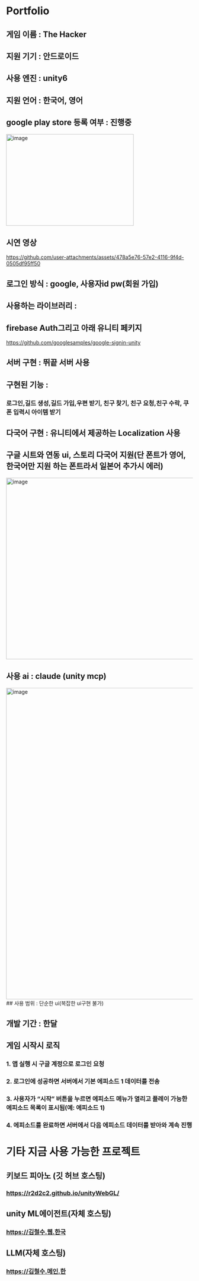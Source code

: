 # Portfolio

## 게임 이름 : The Hacker
## 지원 기기 : 안드로이드 
## 사용 엔진 : unity6
## 지원 언어 : 한국어, 영어
## google play store 등록 여부 : 진행중
<img width="344" height="247" alt="image" src="https://github.com/user-attachments/assets/f2d9a8c6-eb3e-4532-8ce7-f3a66d7558a0" />

## 시연 영상


https://github.com/user-attachments/assets/478a5e76-57e2-4116-9f4d-0505df95ff50


## 로그인 방식 : google, 사용자id pw(회원 가입)
## 사용하는 라이브러리 :
## firebase Auth그리고 아래 유니티 페키지

https://github.com/googlesamples/google-signin-unity

## 서버 구현 : 뛰끝 서버 사용
## 구현된 기능 :
### 로그인,길드 생성,길드 가입,우편 받기, 친구 찾기, 친구 요청,친구 수락, 쿠폰 입력시 아이템 받기

## 다국어 구현 : 유니티에서 제공하는 Localization 사용
## 구글 시트와 연동 ui, 스토리 다국어 지원(단 폰트가 영어, 한국어만 지원 하는 폰트라서 일본어 추가시 에러)
<img width="1566" height="489" alt="image" src="https://github.com/user-attachments/assets/25875a18-d194-49a8-85d6-4bbc6fd4b4e9" />


## 사용 ai : claude (unity mcp)
<img width="1219" height="839" alt="image" src="https://github.com/user-attachments/assets/0134534c-44e2-47c6-bc02-0c89278f7a9c" />
## 사용 범위 : 단순한 ui(복잡한 ui구현 불가)

## 개발 기간 : 한달

## 게임 시작시 로직
### 1. 앱 실행 시 구글 계정으로 로그인 요청
### 2. 로그인에 성공하면 서버에서 기본 에피소드 1 데이터를 전송
### 3. 사용자가 “시작” 버튼을 누르면 에피소드 메뉴가 열리고 플레이 가능한 에피소드 목록이 표시됨(예: 에피소드 1)
### 4. 에피소드를 완료하면 서버에서 다음 에피소드 데이터를 받아와 계속 진행

# 기타 지금 사용 가능한 프로젝트
## 키보드 피아노 (깃 허브 호스팅)
### https://r2d2c2.github.io/unityWebGL/
## unity ML에이전트(자체 호스팅)
### https://김철수.웹.한국
## LLM(자체 호스팅)
### https://김철수.메인.한



